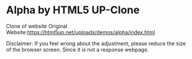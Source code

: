 # Alpha by HTML5 UP-Clone
 Clone of website
Original Website:https://html5up.net/uploads/demos/alpha/index.html

Disclaimer: If you feel wrong about the adjustment, please reduce the size of the browser screen. Since it is not a response webpage.
